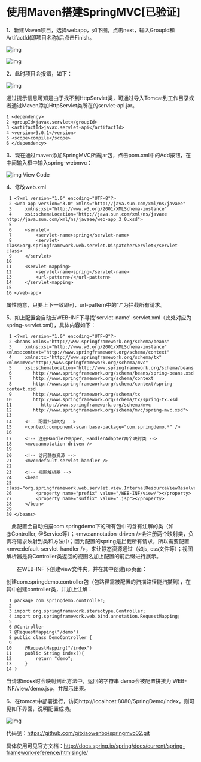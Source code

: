 # 使用Maven搭建SpringMVC[已验证]



1、新建Maven项目，选择webapp，如下图，点击next，输入GroupId和ArtifactId(即项目名称)后点击Finish。

![img](https://images2015.cnblogs.com/blog/148021/201706/148021-20170610234711606-1506978960.png)

![img](https://images2015.cnblogs.com/blog/148021/201706/148021-20170610234718731-360404578.png)

2、此时项目会报错，如下：

![img](https://images2015.cnblogs.com/blog/148021/201706/148021-20170610234903450-2053638463.png)

通过提示信息可知是由于找不到HttpServlet类，可通过导入Tomcat到工作目录或者通过Maven添加HttpServlet类所在的servlet-api.jar。

```
1 <dependency>
2 <groupId>javax.servlet</groupId>
3 <artifactId>javax.servlet-api</artifactId>
4 <version>3.0.1</version>
5 <scope>compile</scope>
6 </dependency>
```



3、现在通过maven添加SpringMVC所需jar包，点击pom.xml中的Add按钮，在中间输入框中输入spring-webmvc：

![img](https://images.cnblogs.com/OutliningIndicators/ContractedBlock.gif) View Code

 

4、修改web.xml



```
 1 <?xml version="1.0" encoding="UTF-8"?>
 2 <web-app version="3.0" xmlns="http://java.sun.com/xml/ns/javaee"
 3     xmlns:xsi="http://www.w3.org/2001/XMLSchema-instance"
 4     xsi:schemaLocation="http://java.sun.com/xml/ns/javaee http://java.sun.com/xml/ns/javaee/web-app_3_0.xsd">
 5 
 6     <servlet>
 7         <servlet-name>spring</servlet-name>
 8         <servlet-class>org.springframework.web.servlet.DispatcherServlet</servlet-class>
 9     </servlet>
10 
11     <servlet-mapping>
12         <servlet-name>spring</servlet-name>
13         <url-pattern>/</url-pattern>
14     </servlet-mapping>
15 
16 </web-app>
```



<servlet-name>属性随意，只要上下一致即可，url-pattern中的"/"为拦截所有请求。

5、如上配置会自动去WEB-INF下寻找'servlet-name'-servlet.xml（此处对应为spring-servlet.xml），具体内容如下：



```
 1 <?xml version="1.0" encoding="UTF-8"?>
 2 <beans xmlns="http://www.springframework.org/schema/beans"
 3     xmlns:xsi="http://www.w3.org/2001/XMLSchema-instance" xmlns:context="http://www.springframework.org/schema/context"
 4     xmlns:tx="http://www.springframework.org/schema/tx" xmlns:mvc="http://www.springframework.org/schema/mvc"
 5     xsi:schemaLocation="http://www.springframework.org/schema/beans 
 6        http://www.springframework.org/schema/beans/spring-beans.xsd 
 7        http://www.springframework.org/schema/context 
 8        http://www.springframework.org/schema/context/spring-context.xsd 
 9        http://www.springframework.org/schema/tx 
10        http://www.springframework.org/schema/tx/spring-tx.xsd
11           http://www.springframework.org/schema/mvc
12        http://www.springframework.org/schema/mvc/spring-mvc.xsd">
13 
14     <!-- 配置扫描的包 -->
15     <context:component-scan base-package="com.springdemo.*" />
16 
17     <!-- 注册HandlerMapper、HandlerAdapter两个映射类 -->
18     <mvc:annotation-driven />
19 
20     <!-- 访问静态资源 -->
21     <mvc:default-servlet-handler />
22     
23     <!-- 视图解析器 -->
24     <bean
25         class="org.springframework.web.servlet.view.InternalResourceViewResolver">
26         <property name="prefix" value="/WEB-INF/view/"></property>
27         <property name="suffix" value=".jsp"></property>
28     </bean>
29     
30 </beans>
```



　此配置会自动扫描com.springdemo下的所有包中的含有注解的类（如@Controller, @Service等）；<mvc:annotation-driven />会注册两个映射类，负责将请求映射到类和方法中；因为配置的spring是拦截所有请求，所以需要配置<mvc:default-servlet-handler />，来让静态资源通过（如js, css文件等）；视图解析器是将Controller类返回的视图名加上配置的前后缀进行展示。

　　在WEB-INF下创建view文件夹，并在其中创建jsp页面：

创建com.springdemo.controller包（包路径需被配置的扫描路径能扫描到），在其中创建controller类，并加上注解：



```
 1 package com.springdemo.controller;
 2 
 3 import org.springframework.stereotype.Controller;
 4 import org.springframework.web.bind.annotation.RequestMapping;
 5 
 6 @Controller
 7 @RequestMapping("/demo")
 8 public class DemoController {
 9 
10     @RequestMapping("/index")
11     public String index(){
12         return "demo";
13     }
14 }
```



当请求index时会映射到此方法中，返回的字符串 demo会被配置拼接为 WEB-INF/view/demo.jsp，并展示出来。

6、在tomcat中部署运行，访问http://localhost:8080/SpringDemo/index，则可见如下界面，说明配置成功。

![img](https://images2015.cnblogs.com/blog/148021/201706/148021-20170610235704481-550371473.png)



代码见：https://github.com/gitxiaowenbo/springmvc02.git

具体使用可见官方文档：http://docs.spring.io/spring/docs/current/spring-framework-reference/htmlsingle/

